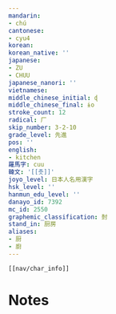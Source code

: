 ```yaml
---
mandarin:
- chú
cantonese:
- cyu4
korean:
korean_native: ''
japanese:
- ZU
- CHUU
japanese_nanori: ''
vietnamese:
middle_chinese_initial: ɖ
middle_chinese_final: ɨo
stroke_count: 12
radical: 厂
skip_number: 3-2-10
grade_level: 先進
pos: ''
english:
- kitchen
羅馬字: cuu
韓文: '[[춧]]'
joyo_level: 日本人名用漢字
hsk_level: ''
hanmun_edu_level: ''
danayo_id: 7392
mc_id: 2550
graphemic_classification: 尌
stand_in: 厨房
aliases:
- 厨
- 廚
---
```

```meta-bind-embed
[[nav/char_info]]
```

# Notes
